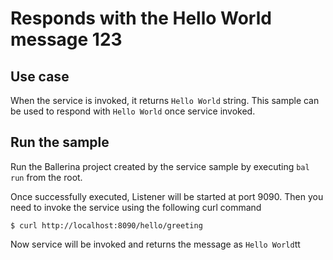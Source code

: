 # Responds with the Hello World message 123
## Use case
When the service is invoked, it returns `Hello World` string. This sample can be used to respond with `Hello World` once service invoked.

## Run the sample
Run the Ballerina project created by the service sample by executing `bal run` from the root.

Once successfully executed, Listener will be started at port 9090. Then you need to invoke the service using the following curl command
```
$ curl http://localhost:8090/hello/greeting
```
Now service will be invoked and returns the message as `Hello World`tt
